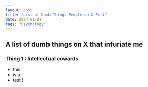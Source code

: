 ```yaml
---
layout: post
title: "List of Dumb Things People on X Post"
date: 2024-01-01
tags: "Psychology"
---
```

## A list of dumb things on X that infuriate me 

### Thing 1 : Intellectual cowards

- this
- is a
- test !